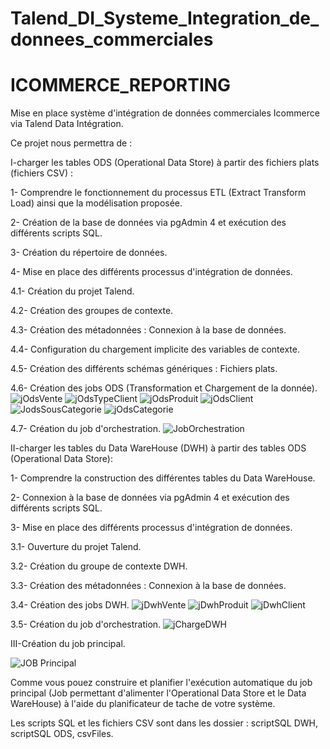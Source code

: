 # Talend_DI_Systeme_Integration_de_donnees_commerciales
# ICOMMERCE_REPORTING

Mise en place système d'intégration de données commerciales Icommerce via Talend Data Intégration. 

Ce projet nous permettra de :

I-charger les tables ODS (Operational Data Store) à partir des fichiers plats (fichiers CSV) :



   1- Comprendre le fonctionnement du processus ETL (Extract Transform   Load) ainsi que la modélisation proposée.

   2- Création de la base de données via pgAdmin 4 et exécution des différents scripts SQL.

   3- Création du répertoire de données.

   4- Mise en place des différents processus d'intégration de données.

   4.1- Création du projet Talend.
   
   4.2- Création des groupes de contexte.
   
   4.3- Création des métadonnées : Connexion à la base de données.
   
   4.4- Configuration du chargement implicite des variables de contexte.
   
   4.5- Création des différents schémas génériques : Fichiers plats.
   
   4.6- Création des jobs ODS (Transformation et Chargement de la donnée).
   ![jOdsVente](https://github.com/massiZSM/Talend_DI_Systeme_Integration_de_donnees_commerciales/assets/16464239/5d2f8a36-799f-4f34-86d4-d87d3d6bd2a4)
![jOdsTypeClient](https://github.com/massiZSM/Talend_DI_Systeme_Integration_de_donnees_commerciales/assets/16464239/23ad2250-6c38-4b60-9c55-272f4de86d83)
![jOdsProduit](https://github.com/massiZSM/Talend_DI_Systeme_Integration_de_donnees_commerciales/assets/16464239/76284e7c-ae42-4038-a56e-8a6309d1555e)
![jOdsClient](https://github.com/massiZSM/Talend_DI_Systeme_Integration_de_donnees_commerciales/assets/16464239/b90c28f4-3271-4ab8-bb12-e6c2e097727f)
![JodsSousCategorie](https://github.com/massiZSM/Talend_DI_Systeme_Integration_de_donnees_commerciales/assets/16464239/65fb81d7-d028-458c-b4df-465c78b12c34)
![jOdsCategorie](https://github.com/massiZSM/Talend_DI_Systeme_Integration_de_donnees_commerciales/assets/16464239/891146e5-9b9f-46f9-9a67-b520b51dd739)


   
   4.7- Création du job d'orchestration. 
   ![JobOrchestration](https://github.com/massiZSM/Talend_DI_Systeme_Integration_de_donnees_commerciales/assets/16464239/88e42c1f-5f2c-4dc4-aa5f-bbec05994aa6)

 
II-charger les tables du Data WareHouse (DWH) à partir des tables ODS (Operational Data Store):


   1- Comprendre la construction des différentes tables du Data WareHouse.

   2- Connexion à la base de données via pgAdmin 4 et exécution des différents scripts SQL.

   3- Mise en place des différents processus d'intégration de données.

   3.1- Ouverture du projet Talend.
     
   3.2- Création du groupe de contexte DWH.
     
   3.3- Création des métadonnées : Connexion à la base de données.
     
   3.4- Création des jobs DWH.
   ![jDwhVente](https://github.com/massiZSM/Talend_DI_Systeme_Integration_de_donnees_commerciales/assets/16464239/273f80b1-b412-4f8d-a2b8-beaac3f00e7f)
![jDwhProduit](https://github.com/massiZSM/Talend_DI_Systeme_Integration_de_donnees_commerciales/assets/16464239/d0b904d7-90c3-4a31-865e-3c8e37df66ba)
![jDwhClient](https://github.com/massiZSM/Talend_DI_Systeme_Integration_de_donnees_commerciales/assets/16464239/a99ea5b5-5019-4bef-a95c-18ed3a6975a3)

     
   3.5- Création du job d'orchestration.
   ![jChargeDWH](https://github.com/massiZSM/Talend_DI_Systeme_Integration_de_donnees_commerciales/assets/16464239/eb61cad1-9a32-4278-96b0-0dee112c2b61)

   
III-Création du job principal.

![JOB Principal](https://github.com/massiZSM/Talend_DI_Systeme_Integration_de_donnees_commerciales/assets/16464239/e94e8113-7664-453d-9ec1-e850d91b2d8a)




Comme vous pouez construire et planifier l'exécution automatique du job principal (Job permettant d'alimenter l'Operational Data Store et le Data WareHouse) à l'aide du planificateur de tache de votre système.

Les scripts SQL et les fichiers CSV sont dans les dossier : scriptSQL DWH, scriptSQL ODS, csvFiles. 
